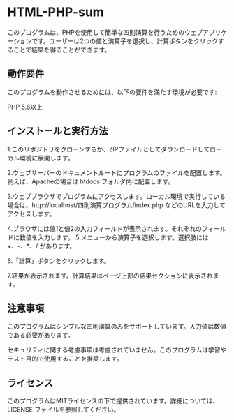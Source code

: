 # HTML-PHP-sum

このプログラムは、PHPを使用して簡単な四則演算を行うためのウェブアプリケーションです。ユーザーは2つの値と演算子を選択し、計算ボタンをクリックすることで結果を得ることができます。

## 動作要件
このプログラムを動作させるためには、以下の要件を満たす環境が必要です:

PHP 5.6以上
## インストールと実行方法
1.このリポジトリをクローンするか、ZIPファイルとしてダウンロードしてローカル環境に展開します。

2.ウェブサーバーのドキュメントルートにプログラムのファイルを配置します。例えば、Apacheの場合は htdocs フォルダ内に配置します。

3.ウェブブラウザでプログラムにアクセスします。ローカル環境で実行している場合は、http://localhost/四則演算プログラム/index.php などのURLを入力してアクセスします。

4.ブラウザには値1と値2の入力フィールドが表示されます。それぞれのフィールドに数値を入力します。
5.メニューから演算子を選択します。選択肢には +、-、*、/ があります。

6.「計算」ボタンをクリックします。

7.結果が表示されます。計算結果はページ上部の結果セクションに表示されます。

## 注意事項
このプログラムはシンプルな四則演算のみをサポートしています。入力値は数値である必要があります。

セキュリティに関する考慮事項は考慮されていません。このプログラムは学習やテスト目的で使用することを推奨します。

## ライセンス
このプログラムはMITライセンスの下で提供されています。詳細については、LICENSE ファイルを参照してください。
